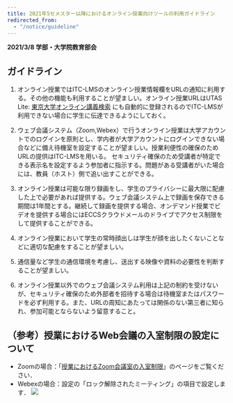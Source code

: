 ```yaml
---
title: 2021年Sセメスター以降におけるオンライン授業向けツールの利用ガイドライン
redirected_from:
  - "/notice/guideline"
--- 
```


**2021/3/8 学部・大学院教育部会**

## ガイドライン
1. オンライン授業ではITC-LMSのオンライン授業情報欄をURLの通知に利用する。その他の機能も利用することが望ましい。オンライン授業URLはUTAS Lite: [東京大学オンライン講義検索](https://utelecon-directory.adm.u-tokyo.ac.jp) にも自動的に登録されるのでITC-LMSが利用できない場合に学生に伝達できるようにしておく。 

2. ウェブ会議システム（Zoom,Webex）で行うオンライン授業は大学アカウントでのログインを原則とし、学内者が大学アカウントにログインできない場合などに備え待機室を設定することが望ましい。授業利便性の確保のためURLの提供はITC-LMSを用いる。 
セキュリティ確保のため受講者が特定できる表示名を設定するよう参加者に指示する。問題がある受講者がいた場合には、教員（ホスト）側で追い出すことができる。 

3. オンライン授業は可能な限り録画をし、学生のプライバシーに最大限に配慮した上で必要があれば提供する。ウェブ会議システム上で録画を保存できる期間は1年間とする。継続して録画を提供する場合、オンデマンド授業でビデオを提供する場合にはECCSクラウドメールのドライブでアクセス制限をして提供することができる。 

4. オンライン授業において学生の常時顔出しは学生が顔を出したくないことなどに適切な配慮をすることが望ましい。 

5. 通信量など学生の通信環境を考慮し、送出する映像や資料の必要性を判断することが望ましい。 

6. オンライン授業以外でのウェブ会議システム利用は上記の制約を受けないが、セキュリティ確保のため外部者を招待する場合は待機室またはパスワードを必ず利用する。また、URLの周知にあたっては関係のない第三者に知られ、参加可能とならないよう留意すること。

## （参考）授業におけるWeb会議の入室制限の設定について

- Zoomの場合：「[授業におけるZoom会議室の入室制限](/faculty_members/zoom_access_control)」のページをご覧ください．
- Webexの場合：設定の「ロック解除されたミーティング」の項目で設定します．
![](/notice/image/webex-waitingroom.png)
